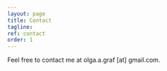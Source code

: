 ```yaml
---
layout: page
title: Contact
tagline: 
ref: contact
order: 1
---
```


Feel free to contact me at olga.a.graf [at] gmail.com.



<!---
[Go to the Home Page]({{ '/' | absolute_url }})
![image](/assets/images/numbers14.jpg)
-->
